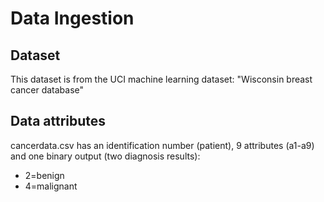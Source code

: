 # Data Ingestion

## Dataset
This dataset is from the UCI machine learning dataset:
"Wisconsin breast cancer database"

## Data attributes
cancerdata.csv has an identification number (patient), 9 attributes (a1-a9) and one binary output (two diagnosis results):
* 2=benign
* 4=malignant

